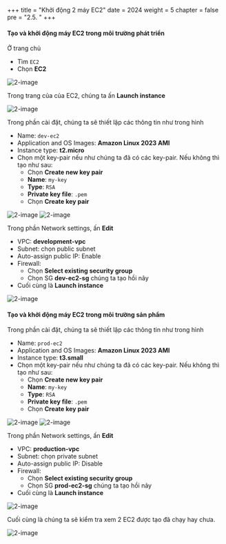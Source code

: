 +++
title = "Khởi động 2 máy EC2"
date = 2024
weight = 5
chapter = false
pre = "2.5. "
+++

#### Tạo và khởi động máy EC2 trong môi trường phát triển

Ở trang chủ

- Tìm `EC2`
- Chọn **EC2**

![2-image](/images/2-preparation/2-5-1-search-ec2.png)

Trong trang của của EC2, chúng ta ấn **Launch instance**

![2-image](/images/2-preparation/2-5-2-setup-to-launch-dev-ec2.png)

Trong phần cài đặt, chúng ta sẽ thiết lập các thông tin như trong hình

- Name: `dev-ec2`
- Application and OS Images: **Amazon Linux 2023 AMI**
- Instance type: **t2.micro**
- Chọn một key-pair nếu như chúng ta đã có các key-pair. Nếu không thì tạo như sau:
  - Chọn **Create new key pair**
  - **Name**: `my-key`
  - **Type**: `RSA`
  - **Private key file**: `.pem`
  - Chọn **Create key pair**

![2-image](/images/2-preparation/2-5-3-setup-dev-ec2-info-1.png)
![2-image](/images/2-preparation/2-5-4-setup-dev-ec2-info-2.png)

Trong phần Network settings, ấn **Edit**

- VPC: **development-vpc**
- Subnet: chọn public subnet
- Auto-assign public IP: Enable
- Firewall:
  - Chọn **Select existing security group**
  - Chọn SG **dev-ec2-sg** chúng ta tạo hồi nãy
- Cuối cùng là **Launch instance**

![2-image](/images/2-preparation/2-5-5-setup-and-launch-dev-ec2.png)

#### Tạo và khởi động máy EC2 trong môi trường sản phẩm

Trong phần cài đặt, chúng ta sẽ thiết lập các thông tin như trong hình

- Name: `prod-ec2`
- Application and OS Images: **Amazon Linux 2023 AMI**
- Instance type: **t3.small**
- Chọn một key-pair nếu như chúng ta đã có các key-pair. Nếu không thì tạo như sau:
  - Chọn **Create new key pair**
  - **Name**: `my-key`
  - **Type**: `RSA`
  - **Private key file**: `.pem`
  - Chọn **Create key pair**

![2-image](/images/2-preparation/2-5-6-setup-to-launch-imga-server.png)
![2-image](/images/2-preparation/2-5-7-setup-imga-server-info-1.png)

Trong phần Network settings, ấn **Edit**

- VPC: **production-vpc**
- Subnet: chọn private subnet
- Auto-assign public IP: Disable
- Firewall:
  - Chọn **Select existing security group**
  - Chọn SG **prod-ec2-sg** chúng ta tạo hồi nãy
- Cuối cùng là **Launch instance**

![2-image](/images/2-preparation/2-5-8-setup-and-launch-imga-server.png)

Cuối cùng là chúng ta sẽ kiểm tra xem 2 EC2 được tạo đã chạy hay chưa.

![2-image](/images/2-preparation/2-5-9-check.png)
